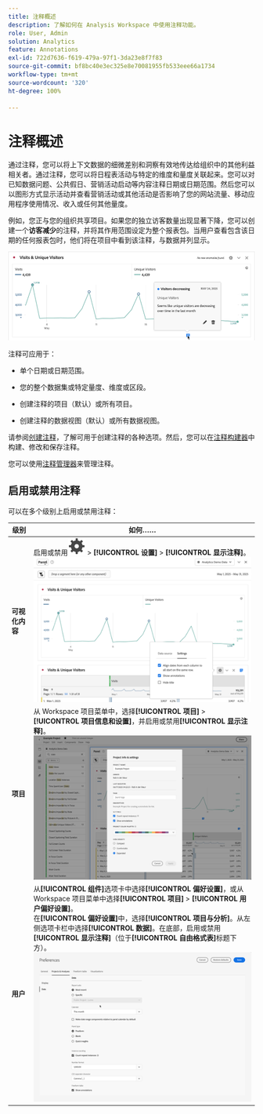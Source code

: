 ```yaml
---
title: 注释概述
description: 了解如何在 Analysis Workspace 中使用注释功能。
role: User, Admin
solution: Analytics
feature: Annotations
exl-id: 722d7636-f619-479a-97f1-3da23e8f7f83
source-git-commit: bf8bc40e3ec325e8e70081955fb533eee66a1734
workflow-type: tm+mt
source-wordcount: '320'
ht-degree: 100%

---
```


# 注释概述

通过注释，您可以将上下文数据的细微差别和洞察有效地传达给组织中的其他利益相关者。通过注释，您可以将日程表活动与特定的维度和量度关联起来。您可以对已知数据问题、公共假日、营销活动启动等内容注释日期或日期范围。然后您可以以图形方式显示活动并查看营销活动或其他活动是否影响了您的网站流量、移动应用程序使用情况、收入或任何其他量度。

例如，您正与您的组织共享项目。如果您的独立访客数量出现显著下降，您可以创建一个&#x200B;**访客减少**&#x200B;的注释，并将其作用范围设定为整个报表包。当用户查看包含该日期的任何报表包时，他们将在项目中看到该注释，与数据并列显示。

![突出显示注释的折线图。](assets/annotation-example.png)

注释可应用于：

* 单个日期或日期范围。

* 您的整个数据集或特定量度、维度或区段。

* 创建注释的项目（默认）或所有项目。

* 创建注释的数据视图（默认）或所有数据视图。

请参阅[创建注释](create-annotations.md)，了解可用于创建注释的各种选项。然后，您可以在[注释构建器](create-annotations.md#annotation-builder)中构建、修改和保存注释。

您可以使用[注释管理器](manage-annotations.md)来管理注释。

## 启用或禁用注释

可以在多个级别上启用或禁用注释：

| 级别 | 如何…… |
|---|---|
| **可视化内容** | 启用或禁用![Setting](/help/assets/icons/Setting.svg) > **[!UICONTROL 设置]** > **[!UICONTROL 显示注释]**。<br/>![Enable disable annotations for a visualization](assets/annotations-visualization.png) |
| **项目** | 从 Workspace 项目菜单中，选择&#x200B;**[!UICONTROL 项目]** > **[!UICONTROL 项目信息和设置]**，并启用或禁用&#x200B;**[!UICONTROL 显示注释]**。<br/>![Enable disable annotations for a project](assets/annotations-project.png) |
| **用户** | 从&#x200B;**[!UICONTROL 组件]**&#x200B;选项卡中选择&#x200B;**[!UICONTROL 偏好设置]**，或从 Workspace 项目菜单中选择&#x200B;**[!UICONTROL 项目]** > **[!UICONTROL 用户偏好设置]**。<br/>在&#x200B;**[!UICONTROL 偏好设置]**&#x200B;中，选择&#x200B;**[!UICONTROL 项目与分析]**。从左侧选项卡栏中选择&#x200B;**[!UICONTROL 数据]**。在底部，启用或禁用&#x200B;**[!UICONTROL 显示注释]**（位于&#x200B;**[!UICONTROL 自由格式表]**&#x200B;标题下方）。<br/>![为用户启用或禁用注释功能](assets/annotations-user.png) |

<!--
# Annotations overview

Annotations in Workspace enable you to effectively communicate contextual data nuances and insights to your organization. They let you tie calendar events to specific dimensions/metrics. You can annotate a date or date range with known data issues, public holidays, campaign launches, etc. You can then graphically display events and see whether campaigns or other events have affected your site traffic, revenue, or any other metric.

For example, let's say you are sharing projects with your organization. If you had a major spike in traffic due to a marketing campaign, you could create a "Campaign launch date" annotation and scope it for your whole report suite. When your users view any data sets that included that date, they see the annotation within their projects, alongside their data.

![Annotation example](assets/annotation-example.png)

Keep this in mind:

* Annotations can be tied to a single date or to a date range.

* They can apply to your entire data set or to specified metrics, dimensions, or segments.

* They can apply to the project in which they were created (default) or to all projects.

* They can apply to the report suite in which they were created (default) or to all report suites.

## Permissions {#permissions}

By default, only Admins can create annotations. Users have rights to view annotations like they do with other other Analytics components (such as segments, calculated metrics, etc.).

However, Admins can give the [!UICONTROL Annotation Creation] permission (Analytics Tools) to users via the [Adobe Admin Console](https://experienceleague.adobe.com/docs/analytics/admin/admin-console/permissions/analytics-tools.html?lang=zh-Hans).

## Turn annotations on or off {#annotations-on-off}

Annotations can be turned on or off at several levels:

* At the Visualization level: [!UICONTROL Visualization] settings > [!UICONTROL Show annotations]

* At the Project level: [!UICONTROL Project info & settings] > [!UICONTROL Show annotations]

* At the User level: [!UICONTROL Components] > [!UICONTROL User preferences] > [!UICONTROL Data] > [!UICONTROL Show annotations]

![](assets/show-ann.png)

![](assets/show-ann2.png)
-->
